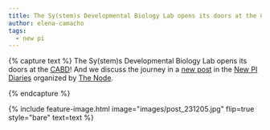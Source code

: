 ```yaml
---
title: The Sy(stem)s Developmental Biology Lab opens its doors at the CABD
author: elena-camacho
tags:
  - new pi
---
```


{% capture text %}
The Sy(stem)s Developmental Biology Lab opens its doors at the [CABD](https://www.cabd.es/en/)! And we discuss the journey in a [new post](https://thenode.biologists.com/a-homeward-bound-scientist-setting-up-a-stem-cell-research-lab-in-seville/careers/) in the [New PI Diaries](https://thenode.biologists.com/new-pi-diaries/) organized by [The Node](https://thenode.biologists.com/).

{% endcapture %}

{%
  include feature-image.html
  image="images/post_231205.jpg"
  flip=true
  style="bare"
  text=text
%}


